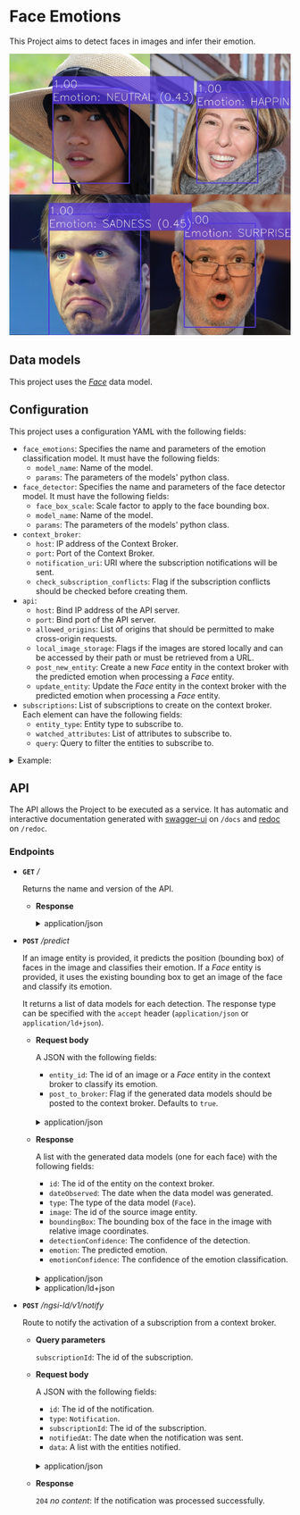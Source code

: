 # Face Emotions

This Project aims to detect faces in images and infer their emotion.

![emotions](../../../docs/res/emotions.jpg)

## Data models

This project uses the _[Face](../../../docs/data-models.md)_ data model.

## Configuration

This project uses a configuration YAML with the following fields:

- ``face_emotions``:  Specifies the name and parameters of the emotion classification model. It must have the following fields:
    - ``model_name``:  Name of the model.
    - ``params``:  The parameters of the models' python class.
- ``face_detector``: Specifies the name and parameters of the face detector model. It must have the following fields:
    - ``face_box_scale``: Scale factor to apply to the face bounding box.
    - ``model_name``:  Name of the model.
    - ``params``:  The parameters of the models' python class.
- ``context_broker``:
    - ``host``:  IP address of the Context Broker.
    - ``port``:  Port of the Context Broker.
    - ``notification_uri``:  URI where the subscription notifications will be sent.
    - ``check_subscription_conflicts``: Flag if the subscription conflicts should be checked before creating them.
- ``api``:
    - ``host``:  Bind IP address of the API server.
    - ``port``:  Bind port of the API server.
    - ``allowed_origins``: List of origins that should be permitted to make cross-origin requests.
    - ``local_image_storage``: Flags if the images are stored locally and can be accessed by their path or must be retrieved from a URL.
    - ``post_new_entity``: Create a new _Face_ entity in the context broker with the predicted emotion when processing a _Face_ entity.
    - ``update_entity``: Update the _Face_ entity in the context broker with the predicted emotion when processing a _Face_ entity.
- ``subscriptions``:  List of subscriptions to create on the context broker. Each element can have the following fields:
    - ``entity_type``:  Entity type to subscribe to.
    - ``watched_attributes``:  List of attributes to subscribe to.
    - ``query``:  Query to filter the entities to subscribe to.

<details>
<summary>Example:</summary>

```
face_emotions:
  model_name: emotions_hse
  params:
    model_path: ../../../data/models/emotions_hse/mobilenet_7.h5
    use_cuda: False

face_detector:
  face_box_scale: 1.2 
  model_name: face_detector_retinaface
  params:
    weights_path: ../../../data/models/face_detector_retinaface/Resnet50_Final.pth
    model_name: resnet50
    confidence_threshold: 0.7
    landmarks: False
    nms_threshold: 0.4
    use_cuda: False

context_broker:
  host: 192.168.0.100
  port: 1026
  notification_uri: http://192.168.0.100:8080/ngsi-ld/v1/notify
  check_subscription_conflicts: True

api:
  host: 0.0.0.0
  port: 8080
  allowed_origins: []
  local_image_storage: True
  post_new_entity: False
  update_entity: True

subscriptions:
  - entity_type: Image
    watched_attributes: ["purpose"]
    query: "purpose==%22FaceEmotions%22"
```

</details>

## API

The API allows the Project to be executed as a service. It has automatic and interactive documentation generated with [swagger-ui](https://github.com/swagger-api/swagger-ui) on ``/docs`` and [redoc](https://github.com/Redocly/redoc) on ``/redoc``.

### Endpoints

- **``GET``** _/_

    Returns the name and version of the API.

    - **Response**

      <details>
      <summary>application/json</summary>

      ```
      {
        "title": "Face Emotions API",
        "version": "0.2.0"
      }
      ```

    </details>

- **``POST``** _/predict_
    
    If an image entity is provided, it predicts the position (bounding box) of faces in the image and classifies their emotion. If a _Face_ entity is provided, it uses the existing bounding box to get an image of the face and classify its emotion.
    
    It returns a list of data models for each detection. The response type can be specified with the ``accept`` header (``application/json`` or ``application/ld+json``).

    - **Request body**

        A JSON with the following fields:

        - ``entity_id``:  The id of an image or a _Face_ entity in the context broker to classify its emotion.
        - ``post_to_broker``:  Flag if the generated data models should be posted to the context broker. Defaults to ``true``.

        </br>
        <details>
        <summary>application/json</summary>

        ```
        {
          "entity_id": "string",
          "post_to_broker": true
        }
        ```

        </details>

    - **Response**
    
      A list with the generated data models (one for each face) with the following fields:

      - ``id``:  The id of the entity on the context broker.
      - ``dateObserved``:  The date when the data model was generated.
      - ``type``:  The type of the data model (``Face``).
      - ``image``:  The id of the source image entity.
      - ``boundingBox``:  The bounding box of the face in the image with relative image coordinates.
      - ``detectionConfidence``:  The confidence of the detection.
      - ``emotion``:  The predicted emotion.
      - ``emotionConfidence``:  The confidence of the emotion classification.

      </br>
      <details>
      <summary>application/json</summary>

      ```
      [
        {
          "id": "urn:ngsi-ld:Face:CT_KTutLEe2TrTvkWs4Rlg",
          "dateObserved": "2023-05-05T13:45:02.859485",
          "type": "Face",
          "image": "urn:ngsi-ld:Image:gGbP8W5_WWUqTj_YXX2KozfcPuXeVVQ_aT9isawAKXw",
          "boundingBox": {
            "xmin": 0.3010279001468429,
            "ymin": 0.29523809523809524,
            "xmax": 0.7165932452276065,
            "ymax": 0.8809523809523809
          },
          "detectionConfidence": 0.9994341731071472,
          "age": null,
          "gender": null,
          "genderConfidence": null,
          "emotion": "HAPPINESS",
          "emotionConfidence": 0.9358749985694885,
          "features": null,
          "featuresAlgorithm": null,
          "recognitionDomain": null,
          "recognized": false,
          "recognizedDistance": null,
          "recognizedPerson": null
        }
      ]
      ```
      </details>
    
      <details>
      <summary>application/ld+json</summary>

      ```
      [
        {
          "id": "urn:ngsi-ld:Face:HPFXt~tLEe2o1DvkWs4Rlg",
          "type": "Face",
          "@context": [
            "https://uri.etsi.org/ngsi-ld/v1/ngsi-ld-core-context.jsonld"
          ],
          "dateObserved": {
            "type": "Property",
            "value": {
              "@type": "DateTime",
              "@value": "2023-05-05T13:45:35Z"
            }
          },
          "image": {
            "type": "Relationship",
            "object": "urn:ngsi-ld:Image:gGbP8W5_WWUqTj_YXX2KozfcPuXeVVQ_aT9isawAKXw"
          },
          "boundingBox": {
            "type": "Property",
            "value": {
              "xmin": 0.3010279001468429,
              "ymin": 0.29523809523809524,
              "xmax": 0.7165932452276065,
              "ymax": 0.8809523809523809
            }
          },
          "detectionConfidence": {
            "type": "Property",
            "value": 0.9994341731071472
          },
          "emotion": {
            "type": "Property",
            "value": "HAPPINESS"
          },
          "emotionConfidence": {
            "type": "Property",
            "value": 0.9358749985694885
          },
          "recognized": {
            "type": "Property",
            "value": false
          },
          "dateModified": {
            "type": "Property",
            "value": {
              "@type": "DateTime",
              "@value": "2023-05-05T13:45:35Z"
            }
          },
          "dateCreated": {
            "type": "Property",
            "value": {
              "@type": "DateTime",
              "@value": "2023-05-05T13:45:35Z"
            }
          }
        }
      ]
      ```
      </details>

- **``POST``** _/ngsi-ld/v1/notify_
  
    Route to notify the activation of a subscription from a context broker.

    - **Query parameters**
    
        ``subscriptionId``: The id of the subscription.

    - **Request body**

        A JSON with the following fields:

        - ``id``:  The id of the notification.
        - ``type``:  ``Notification``.
        - ``subscriptionId``:  The id of the subscription.
        - ``notifiedAt``:  The date when the notification was sent.
        - ``data``:  A list with the entities notified.
    
      </br>
      <details>
      <summary>application/json</summary>

      ```
      {
        "id": "string",
        "type": "Notification",
        "subscriptionId": "string",
        "notifiedAt": "string",
        "data": []
      }
      ```

    </details>

  - **Response**

    ``204`` _no content_: If the notification was processed successfully.
    